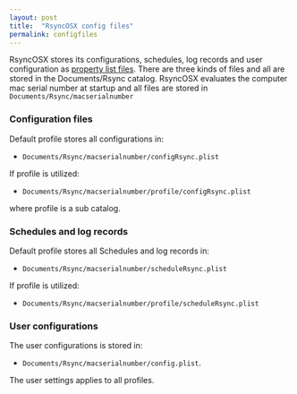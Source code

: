 ```yaml
---
layout: post
title:  "RsyncOSX config files"
permalink: configfiles
---
```


RsyncOSX stores its configurations, schedules, log records and user configuration as [property list files](https://en.wikipedia.org/wiki/Property_list). There are three kinds of files and all are stored in the Documents/Rsync catalog. RsyncOSX evaluates the computer mac serial number at startup and all files are stored in `Documents/Rsync/macserialnumber`

### Configuration files

Default profile stores all configurations in:

- `Documents/Rsync/macserialnumber/configRsync.plist`

If profile is utilized:

- `Documents/Rsync/macserialnumber/profile/configRsync.plist`

where profile is a sub catalog.

### Schedules and log records

Default profile stores all Schedules and log records in:

- `Documents/Rsync/macserialnumber/scheduleRsync.plist`

If profile is utilized:

- `Documents/Rsync/macserialnumber/profile/scheduleRsync.plist`

### User configurations

The user configurations is stored in:

- `Documents/Rsync/macserialnumber/config.plist`.

The user settings applies to all profiles.
